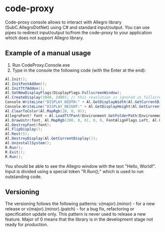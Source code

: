 # code-proxy
Code-proxy console allows to interact with Allegro library (SubC.AllegroDotNet) using C# and standard input/output.
You can use pipes to redirect input/output to/from the code-proxy to your application which does not support Allegro library.
## Example of a manual usage
1. Run CodeProxy.Console.exe
2. Type in the console the following code (with the Enter at the end):
```csharp
Al.Init();
Al.InitFontAddon();
Al.InitTtfAddon();
Al.SetNewDisplayFlags(DisplayFlags.FullscreenWindow);
Al.CreateDisplay(3840, 2400); // this resolution is ignored in fullscreen mode
Console.WriteLine("DISPLAY_WIDTH:" + Al.GetDisplayWidth(Al.GetCurrentDisplay()));
Console.WriteLine("DISPLAY_HEIGHT:" + Al.GetDisplayHeight(Al.GetCurrentDisplay()));
Al.ClearToColor(Al.MapRgb(20, 0, 0));
AllegroFont? font = Al.LoadTtfFont(Environment.GetFolderPath(Environment.SpecialFolder.Fonts) + @"\consola.ttf", 50, LoadFontFlags.None);
Al.DrawUstr(font, Al.MapRgb(200, 0, 0), 0, 0, FontAlignFlags.Left, Al.UstrNew("Hello, World!"));
Al.DestroyFont(font);
Al.FlipDisplay();
Al.Rest(5);
Al.DestroyDisplay(Al.GetCurrentDisplay());
Al.UninstallSystem();
R.Run();
R.Exit();
R.Run();

````
You should be able to see the Allegro window with the text "Hello, World!".
Input is divided using a special token "R.Run();" which is used to run outstanding code.
## Versioning
The versioning follows the following patterns:
	v(major).(minor) - for a new release
or
	v(major).(minor).(patch) - for a bug fix, refactoring or specification update only. This pattern is never used to release a new feature.
Major of 0 means that the library is in the development stage not ready for production.

	
